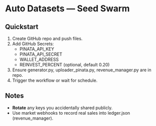 # Auto Datasets — Seed Swarm

## Quickstart
1. Create GitHub repo and push files.
2. Add GitHub Secrets:
   - PINATA_API_KEY
   - PINATA_API_SECRET
   - WALLET_ADDRESS
   - REINVEST_PERCENT (optional, default 0.20)
3. Ensure generator.py, uploader_pinata.py, revenue_manager.py are in repo.
4. Trigger the workflow or wait for schedule.

## Notes
- **Rotate** any keys you accidentally shared publicly.
- Use market webhooks to record real sales into ledger.json (revenue_manager).
